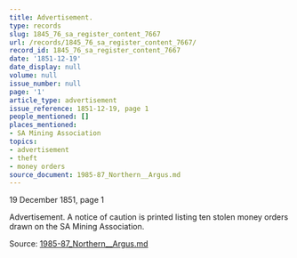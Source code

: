 ```yaml
---
title: Advertisement.
type: records
slug: 1845_76_sa_register_content_7667
url: /records/1845_76_sa_register_content_7667/
record_id: 1845_76_sa_register_content_7667
date: '1851-12-19'
date_display: null
volume: null
issue_number: null
page: '1'
article_type: advertisement
issue_reference: 1851-12-19, page 1
people_mentioned: []
places_mentioned:
- SA Mining Association
topics:
- advertisement
- theft
- money orders
source_document: 1985-87_Northern__Argus.md
---
```


19 December 1851, page 1

Advertisement.  A notice of caution is printed listing ten stolen money orders drawn on the SA Mining Association.

Source: [1985-87_Northern__Argus.md](/downloads/markdown/1985-87_Northern__Argus.md)
